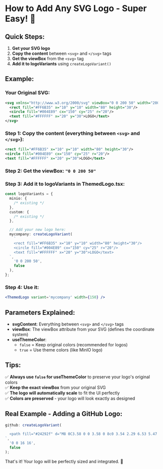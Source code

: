 # How to Add Any SVG Logo - Super Easy! 🎨

## Quick Steps:

1. **Get your SVG logo**
2. **Copy the content** between `<svg>` and `</svg>` tags
3. **Get the viewBox** from the `<svg>` tag
4. **Add it to logoVariants** using `createLogoVariant()`

## Example:

### Your Original SVG:

```xml
<svg xmlns="http://www.w3.org/2000/svg" viewBox="0 0 200 50" width="200" height="50">
  <rect fill="#FF6B35" x="10" y="10" width="80" height="30"/>
  <circle fill="#004E89" cx="150" cy="25" r="20"/>
  <text fill="#FFFFFF" x="20" y="30">LOGO</text>
</svg>
```

### Step 1: Copy the content (everything between `<svg>` and `</svg>`):

```xml
<rect fill="#FF6B35" x="10" y="10" width="80" height="30"/>
<circle fill="#004E89" cx="150" cy="25" r="20"/>
<text fill="#FFFFFF" x="20" y="30">LOGO</text>
```

### Step 2: Get the viewBox: `"0 0 200 50"`

### Step 3: Add it to logoVariants in ThemedLogo.tsx:

```typescript
const logoVariants = {
  minio: {
    /* existing */
  },
  custom: {
    /* existing */
  },

  // Add your new logo here:
  mycompany: createLogoVariant(
    `
    <rect fill="#FF6B35" x="10" y="10" width="80" height="30"/>
    <circle fill="#004E89" cx="150" cy="25" r="20"/>
    <text fill="#FFFFFF" x="20" y="30">LOGO</text>
  `,
    '0 0 200 50',
    false
  ),
};
```

### Step 4: Use it:

```jsx
<ThemedLogo variant='mycompany' width={150} />
```

## Parameters Explained:

- **svgContent**: Everything between `<svg>` and `</svg>` tags
- **viewBox**: The viewBox attribute from your SVG (defines the coordinate system)
- **useThemeColor**:
  - `false` = Keep original colors (recommended for logos)
  - `true` = Use theme colors (like MinIO logo)

## Tips:

✅ **Always use `false` for useThemeColor** to preserve your logo's original colors  
✅ **Keep the exact viewBox** from your original SVG  
✅ **The logo will automatically scale** to fit the UI perfectly  
✅ **Colors are preserved** - your logo will look exactly as designed

## Real Example - Adding a GitHub Logo:

```typescript
github: createLogoVariant(
  `
  <path fill="#24292f" d="M8 0C3.58 0 0 3.58 0 8c0 3.54 2.29 6.53 5.47 7.59.4.07.55-.17.55-.38 0-.19-.01-.82-.01-1.49-2.01.37-2.53-.49-2.69-.94-.09-.23-.48-.94-.82-1.13-.28-.15-.68-.52-.01-.53.63-.01 1.08.58 1.23.82.72 1.21 1.87.87 2.33.66.07-.52.28-.87.51-1.07-1.78-.2-3.64-.89-3.64-3.95 0-.87.31-1.59.82-2.15-.08-.2-.36-1.02.08-2.12 0 0 .67-.21 2.2.82.64-.18 1.32-.27 2-.27.68 0 1.36.09 2 .27 1.53-1.04 2.2-.82 2.2-.82.44 1.1.16 1.92.08 2.12.51.56.82 1.27.82 2.15 0 3.07-1.87 3.75-3.65 3.95.29.25.54.73.54 1.48 0 1.07-.01 1.93-.01 2.2 0 .21.15.46.55.38A8.013 8.013 0 0016 8c0-4.42-3.58-8-8-8z"/>
`,
  '0 0 16 16',
  false
);
```

That's it! Your logo will be perfectly sized and integrated. 🚀
